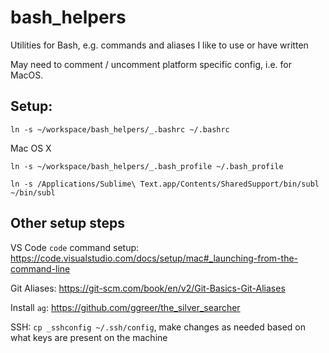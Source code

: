 # bash_helpers

Utilities for Bash, e.g. commands and aliases I like to use or have written

May need to comment / uncomment platform specific config, i.e. for MacOS.


## Setup:

```
ln -s ~/workspace/bash_helpers/_.bashrc ~/.bashrc
```

Mac OS X
```
ln -s ~/workspace/bash_helpers/_.bash_profile ~/.bash_profile

ln -s /Applications/Sublime\ Text.app/Contents/SharedSupport/bin/subl ~/bin/subl
```

## Other setup steps

VS Code `code` command setup:
https://code.visualstudio.com/docs/setup/mac#_launching-from-the-command-line

Git Aliases:
https://git-scm.com/book/en/v2/Git-Basics-Git-Aliases

Install `ag`:
https://github.com/ggreer/the_silver_searcher

SSH:
`cp _sshconfig ~/.ssh/config`, make changes as needed based on what keys are present on the machine
